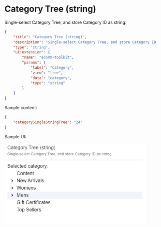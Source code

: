 # Category Tree (string)

Single-select Category Tree, and store Category ID as string:

```json
{
	"title": "Category Tree (string)",
	"description": "Single-select Category Tree, and store Category ID as string",
	"type": "string",
	"ui:extension": {
		"name": "ecomm-toolkit",
		"params": {
			"label": "Category",
			"view": "tree",
			"data": "category",
			"type": "string"
		}
	}
}
```

Sample content:

```json
{
	"categorySingleStringTree": "24"
}
```

Sample UI:

![Sample UI](../../media/category-tree-string.png)
